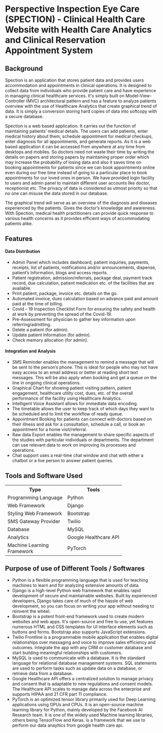 # Perspective Inspection Eye Care (SPECTION) - Clinical Health Care Website with Health Care Analytics and Clinical Reservation Appointment System
## Background
Spection is an application that stores patient data and provides users accommodation and appointments in clinical operations. It is designed to collect data from individuals who provide patient care and have experience in managing clinical healthcare services. It's simply built on Model-View-Controller (MVC) architectural pattern and has a feature to analyze patients overview with the use of Healthcare Analytics that create graphical trend of data. It is simply a conversion storing hard copies of data into softcopy with a secure database. 

 Spection is a web based application. It carries out the function of maintaining patients’ medical details. The users can add patients, enter medical history about them, schedule appointment for medical checkups, enter diagnosis for all appointments, and generate reports. As it is a web based application it can be accessed from anywhere at any time from desktops and mobiles. So doctors need not waste their time by writing the details on papers and storing papers by maintaining proper order which may increase the probability of losing data and also it saves time on booking appointments for patients since we can book appointments online even during our free time instead of going to a particular place to book appointments for our loved ones in person. We have provided login facility to users and admin panel to maintain different user accounts like doctor, receptionist etc. The privacy of data is considered as utmost priority so that no one can misuse the data stored in our database.
 
The graphical trend will serve as an overview of the diagnosis and diseases experienced by the patients. Gives the doctor’s knowledge and awareness. With Spection, medical health practitioners can provide quick response to various health concerns as it provides efficient ways of accommodating patients alike.

## Features

#### Data Distribution
+ Admin Panel which includes dashboard, patient inquiries, payments, receipts, list of patients, notifications and/or announcements, dispense, patient’s Information, blogs and access reports.
+ Patient registration, admission/referrals, package deal, payment track record, due calculation, patient medication etc. of the facilities that are available.
+ Print patient, package, invoice etc. details on the go.
+ Automated invoice, dues calculation based on advance paid and amount paid at the time of billing.
+ Covid – 19 Inspection Checklist Form for ensuring the safety and health at work by preventing the spread of the Covid-19.
+ Pre-Assessment for physician to gather key information upon referring/admitting.
+ Delete a patient (for admin).
+ Update patient Information (for admin).
+ Check memory allocation (for admin).

#### Integration and Analysis
+ SMS Reminder enables the management to remind a message that will be sent to the person’s phone. This is ideal for people who may not have easy access to an email address or better at reading short text messages. This will be also apply when booking and get a queue on the line in ongoing clinical operations.
+ Graphical Chart for showing patient visiting pattern, patient engagement, healthcare utility cost, dues, etc. of the overall performance of the facility using Healthcare Analytics.
+ Intelligent Voice Assistant allows for immediate data encoding.
+ The timetable allows the user to keep track of which days they want to be scheduled and to limit the workflow of ready queue.
+ Appointment Booking for patients can connect with doctors based on their illness and ask for a consultation, schedule a call, or book an appointment for a home visit/referral.
+ Raw data Export enables the management to share specific aspects of the studies with particular individuals or departments. The department can use relevant data to work on improving its processes and operations.
+ Chat support uses a real-time chat window and chat with either a chatbot or a live person to answer patient queries.

 ## Tools and Software Used
<table>
  <tr>
    <th>Type</th>
    <th>Tools</th>
  </tr>
  <tr>
    <td>Programming Language</td>
    <td>Python</td>
 </tr>
  <tr>
    <td>Web Framework</td>
    <td>Django</td>
  </tr>
  <tr>
    <td>Styling Web Framework</td>
    <td>Bootstrap</td>
 </tr>
  <tr>
    <td>SMS Gateway Provider</td>
    <td>Twilio</td>
 </tr>
  <tr>
    <td>Database</td>
    <td>MySQL</td>
 </tr>
  <tr>
    <td>Analytics</td>
    <td>Google Healthcare API</td>
 </tr>
 <tr>
    <td>Machine Learning<br>Framework</td>
    <td>PyTorch</td>
 </tr>
</table>
 
 ## Purpose of use of Different Tools / Softwares
+ Python 
    is a flexible programming language that is used for teaching machines to learn and for analyzing extensive amounts of data.
+ Django
    is a high-level Python web framework that enables rapid development of secure and maintainable websites. Built by experienced developers, Django takes care of much of the hassle of web development, so you can focus on writing your app without needing to reinvent the wheel.
+ Bootstrap 
    is a potent front-end framework used to create modern websites and web apps. It's open-source and free to use, yet features numerous HTML and CSS templates for UI interface elements such as buttons and forms. Bootstrap also supports JavaScript extensions.
+ Twilio
     Frontline is a programmable mobile application that enables digital relationships over messaging and voice to improve sales efficiency and outcomes. Integrate the app with any CRM or customer database and start building meaningful relationships with customers.
+ MySQL
     is used to communicate with a database. It is the standard language for relational database management systems. SQL statements are used to perform tasks such    as update data on a database, or retrieve data from a database.
+ Google Healthcare API
      offers a centralized solution to manage privacy and consent that is adaptable to new regulations and consent models. The Healthcare API scales to manage data across the enterprise and supports HIPAA and 21 CFR part 11 compliance.
+ PyTorch
      is an optimized tensor library primarily used for Deep Learning applications using GPUs and CPUs. It is an open-source machine learning library for Python, mainly developed by the Facebook AI Research team. It is one of the widely used Machine learning libraries, others being TensorFlow and Keras.
      is a framework that we use to perform our data anayltics from google health care api.
